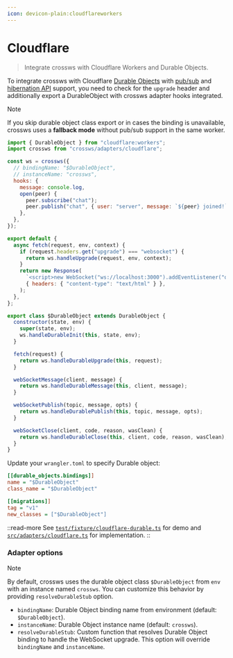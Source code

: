 ```yaml
---
icon: devicon-plain:cloudflareworkers
---
```


# Cloudflare

> Integrate crossws with Cloudflare Workers and Durable Objects.

To integrate crossws with Cloudflare [Durable Objects](https://developers.cloudflare.com/durable-objects/api/websockets/) with [pub/sub](/guide/pubsub) and [hibernation API](https://developers.cloudflare.com/durable-objects/best-practices/websockets/#websocket-hibernation-api) support, you need to check for the `upgrade` header and additionally export a DurableObject with crossws adapter hooks integrated.

> [!NOTE]
> If you skip durable object class export or in cases the binding is unavailable, crossws uses a **fallback mode** without pub/sub support in the same worker.

```js
import { DurableObject } from "cloudflare:workers";
import crossws from "crossws/adapters/cloudflare";

const ws = crossws({
  // bindingName: "$DurableObject",
  // instanceName: "crossws",
  hooks: {
    message: console.log,
    open(peer) {
      peer.subscribe("chat");
      peer.publish("chat", { user: "server", message: `${peer} joined!` });
    },
  },
});

export default {
  async fetch(request, env, context) {
    if (request.headers.get("upgrade") === "websocket") {
      return ws.handleUpgrade(request, env, context);
    }
    return new Response(
      `<script>new WebSocket("ws://localhost:3000").addEventListener("open", (e) => e.target.send("Hello from client!"));</script>`,
      { headers: { "content-type": "text/html" } },
    );
  },
};

export class $DurableObject extends DurableObject {
  constructor(state, env) {
    super(state, env);
    ws.handleDurableInit(this, state, env);
  }

  fetch(request) {
    return ws.handleDurableUpgrade(this, request);
  }

  webSocketMessage(client, message) {
    return ws.handleDurableMessage(this, client, message);
  }

  webSocketPublish(topic, message, opts) {
    return ws.handleDurablePublish(this, topic, message, opts);
  }

  webSocketClose(client, code, reason, wasClean) {
    return ws.handleDurableClose(this, client, code, reason, wasClean);
  }
}
```

Update your `wrangler.toml` to specify Durable object:

```ini
[[durable_objects.bindings]]
name = "$DurableObject"
class_name = "$DurableObject"

[[migrations]]
tag = "v1"
new_classes = ["$DurableObject"]
```

::read-more
See [`test/fixture/cloudflare-durable.ts`](https://github.com/h3js/crossws/blob/main/test/fixture/cloudflare-durable.ts) for demo and [`src/adapters/cloudflare.ts`](https://github.com/h3js/crossws/blob/main/src/adapters/cloudflare.ts) for implementation.
::

### Adapter options

> [!NOTE]
> By default, crossws uses the durable object class `$DurableObject` from `env` with an instance named `crossws`.
> You can customize this behavior by providing `resolveDurableStub` option.

- `bindingName`: Durable Object binding name from environment (default: `$DurableObject`).
- `instanceName`: Durable Object instance name (default: `crossws`).
- `resolveDurableStub`: Custom function that resolves Durable Object binding to handle the WebSocket upgrade. This option will override `bindingName` and `instanceName`.
